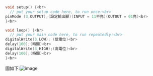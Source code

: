 ```C++
void setup() {<br>
  // put your setup code here, to run once:<br>
pinMode (3,OUTPUT);(設定輸出腳)(INPUT = 11不亮)(OUTOUT = 01亮)<br>
}<br>

void loop() {<br>
  // put your main code here, to run repeatedly:<br>
digitalWrite(3,LOW); (低電位)<br>
delay(100);(時間)<br>
digitalWrite(3,HIGH);(高電位)<br>
delay(100);(時間)<br>
}<br>
```


圖如下:![image](https://github.com/EN-PEN/zxc/blob/master/IMG20200901142017.jpg
)
